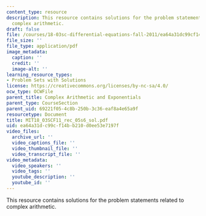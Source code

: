 ```yaml
---
content_type: resource
description: This resource contains solutions for the problem statements related to
  complex arithmetic.
draft: false
file: /courses/18-03sc-differential-equations-fall-2011/ea64a31dc99cf14bb210d0ee53e7197f_MIT18_03SCF11_rec_05s6_sol.pdf
file_size: ''
file_type: application/pdf
image_metadata:
  caption: ''
  credit: ''
  image-alt: ''
learning_resource_types:
- Problem Sets with Solutions
license: https://creativecommons.org/licenses/by-nc-sa/4.0/
ocw_type: OCWFile
parent_title: Complex Arithmetic and Exponentials
parent_type: CourseSection
parent_uid: 69221f05-4c8b-250b-3c36-eaf8a4e65a9f
resourcetype: Document
title: MIT18_03SCF11_rec_05s6_sol.pdf
uid: ea64a31d-c99c-f14b-b210-d0ee53e7197f
video_files:
  archive_url: ''
  video_captions_file: ''
  video_thumbnail_file: ''
  video_transcript_file: ''
video_metadata:
  video_speakers: ''
  video_tags: ''
  youtube_description: ''
  youtube_id: ''
---
```

This resource contains solutions for the problem statements related to complex arithmetic.